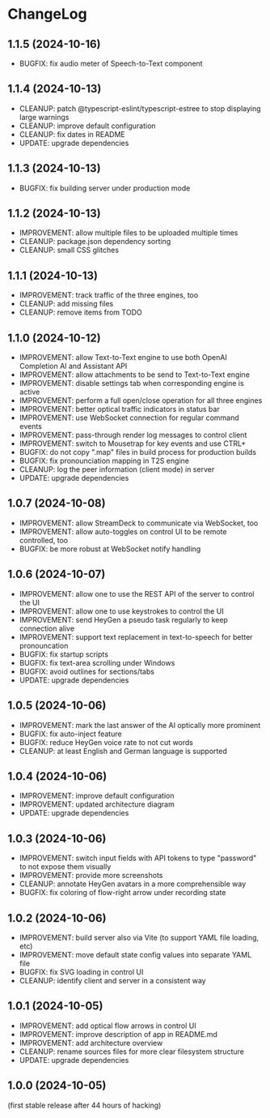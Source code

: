 
ChangeLog
=========

1.1.5 (2024-10-16)
------------------

- BUGFIX: fix audio meter of Speech-to-Text component

1.1.4 (2024-10-13)
------------------

- CLEANUP: patch @typescript-eslint/typescript-estree to stop displaying large warnings
- CLEANUP: improve default configuration
- CLEANUP: fix dates in README
- UPDATE: upgrade dependencies

1.1.3 (2024-10-13)
------------------

- BUGFIX: fix building server under production mode

1.1.2 (2024-10-13)
------------------

- IMPROVEMENT: allow multiple files to be uploaded multiple times
- CLEANUP: package.json dependency sorting
- CLEANUP: small CSS glitches

1.1.1 (2024-10-13)
------------------

- IMPROVEMENT: track traffic of the three engines, too
- CLEANUP: add missing files
- CLEANUP: remove items from TODO

1.1.0 (2024-10-12)
------------------

- IMPROVEMENT: allow Text-to-Text engine to use both OpenAI Completion AI and Assistant API
- IMPROVEMENT: allow attachments to be send to Text-to-Text engine
- IMPROVEMENT: disable settings tab when corresponding engine is active
- IMPROVEMENT: perform a full open/close operation for all three engines
- IMPROVEMENT: better optical traffic indicators in status bar
- IMPROVEMENT: use WebSocket connection for regular command events
- IMPROVEMENT: pass-through render log messages to control client
- IMPROVEMENT: switch to Mousetrap for key events and use CTRL+<num>
- BUGFIX: do not copy ".map" files in build process for production builds
- BUGFIX: fix pronounciation mapping in T2S engine
- CLEANUP: log the peer information (client mode) in server
- UPDATE: upgrade dependencies

1.0.7 (2024-10-08)
------------------

- IMPROVEMENT: allow StreamDeck to communicate via WebSocket, too
- IMPROVEMENT: allow auto-toggles on control UI to be remote controlled, too
- BUGFIX: be more robust at WebSocket notify handling

1.0.6 (2024-10-07)
------------------

- IMPROVEMENT: allow one to use the REST API of the server to control the UI
- IMPROVEMENT: allow one to use keystrokes to control the UI
- IMPROVEMENT: send HeyGen a pseudo task regularly to keep connection alive
- IMPROVEMENT: support text replacement in text-to-speech for better pronouncation
- BUGFIX: fix startup scripts
- BUGFIX: fix text-area scrolling under Windows
- BUGFIX: avoid outlines for sections/tabs
- UPDATE: upgrade dependencies

1.0.5 (2024-10-06)
------------------

- IMPROVEMENT: mark the last answer of the AI optically more prominent
- BUGFIX: fix auto-inject feature
- BUGFIX: reduce HeyGen voice rate to not cut words
- CLEANUP: at least English and German language is supported

1.0.4 (2024-10-06)
------------------

- IMPROVEMENT: improve default configuration
- IMPROVEMENT: updated architecture diagram
- UPDATE: upgrade dependencies

1.0.3 (2024-10-06)
------------------

- IMPROVEMENT: switch input fields with API tokens to type "password" to not expose them visually
- IMPROVEMENT: provide more screenshots
- CLEANUP: annotate HeyGen avatars in a more comprehensible way
- BUGFIX: fix coloring of flow-right arrow under recording state

1.0.2 (2024-10-06)
------------------

- IMPROVEMENT: build server also via Vite (to support YAML file loading, etc)
- IMPROVEMENT: move default state config values into separate YAML file
- BUGFIX: fix SVG loading in control UI
- CLEANUP: identify client and server in a consistent way

1.0.1 (2024-10-05)
------------------

- IMPROVEMENT: add optical flow arrows in control UI
- IMPROVEMENT: improve description of app in README.md
- IMPROVEMENT: add architecture overview
- CLEANUP: rename sources files for more clear filesystem structure
- UPDATE: upgrade dependencies

1.0.0 (2024-10-05)
------------------

(first stable release after 44 hours of hacking)

